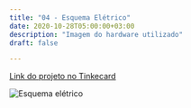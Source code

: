 ```yaml
---
title: "04 - Esquema Elétrico"
date: 2020-10-28T05:00:00+03:00
description: "Imagem do hardware utilizado"
draft: false

---
```


[Link do projeto no Tinkecard](https://www.tinkercad.com/things/lSpde9uKies)

![Esquema elétrico](../../esquema-bgtema.png)
